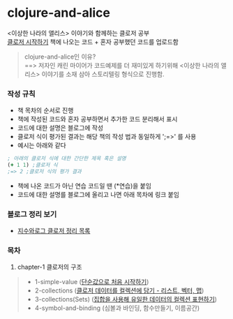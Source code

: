 # clojure-and-alice
<이상한 나라의 앨리스> 이야기와 함께하는 클로저 공부 \
[클로저 시작하기](http://www.kyobobook.co.kr/product/detailViewKor.laf?ejkGb=KOR&barcode=9788966261802) 책에 나오는 코드 + 혼자 공부했던 코드를 업로드함
> clojure-and-alice인 이유? \
> ==> 저자인 캐린 마이어가 코드예제를 더 재미있게 하기위해 <이상한 나라의 앨리스> 이야기를 소재 삼아 스토리텔링 형식으로 진행함.
### 작성 규칙
- 책 목차의 순서로 진행
- 책에 작성된 코드와 혼자 공부하면서 추가한 코드 분리해서 표시
- 코드에 대한 설명은 블로그에 작성
- 클로저 식이 평가된 결과는 해당 책의 작성 법과 동일하게 ';=>' 를 사용
- 예시는 아래와 같다
```clojure
; 아래의 클로저 식에 대한 간단한 제목 혹은 설명
(+ 1 1) ;클로저 식
;=> 2 ;클로저 식의 평가 결과
```
- 책에 나온 코드가 아닌 연습 코드일 땐 (*연습)을 붙임
- 코드에 대한 설명를 블로그에 올리고 나면 아래 목차에 링크 붙임
### 블로그 정리 보기
- [지수와로그 클로저 정리 목록](https://thumbsu.github.io/tags/clojure/)
### 목차
1. chapter-1 클로저의 구조
> - 1-simple-value ([단순값으로 처음 시작하기](https://thumbsu.github.io/2018/09/26/get-started-clojure/)) 
> - 2-collections ([클로저 데이터를 컬렉션에 담기 - 리스트, 벡터, 맵](https://thumbsu.github.io/2018/09/27/clojure-collections-1/))
> - 3-collections(Sets) ([집합을 사용해 유일한 데이터의 컬렉션 표현하기](https://thumbsu.github.io/2018/10/02/clojure-collections-2/))
> - 4-symbol-and-binding (심볼과 바인딩, 함수만들기, 이름공간)
